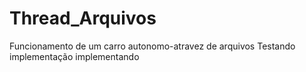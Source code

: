 # Thread_Arquivos
 Funcionamento de um carro autonomo-atravez de arquivos
Testando implementação
implementando